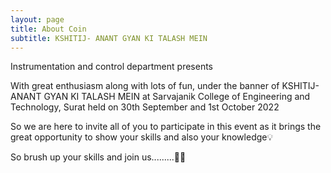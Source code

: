 ```yaml
---
layout: page
title: About Coin
subtitle: KSHITIJ- ANANT GYAN KI TALASH MEIN
---
```


Instrumentation and control department presents

With great enthusiasm along with lots of fun, under the banner of  KSHITIJ- ANANT GYAN KI TALASH MEIN at Sarvajanik College of Engineering and Technology, Surat held on 30th September and 1st October 2022


So we are here to invite all of you to participate in this event as it brings the great opportunity to show your skills and also your knowledge💡

So brush up your skills and join us.........🤩💃
